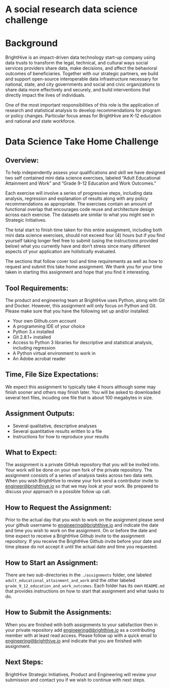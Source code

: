 # A social research data science challenge

# Background

BrightHive is an impact-driven data technology start-up company using data trusts to transform the legal, technical, and cultural ways social services providers share data, make decisions, and affect the behavioral outcomes of beneficiaries. Together with our strategic partners, we build and support open-source interoperable data infrastructure necessary for national, state, and city governments and social and civic organizations to share data more effectively and securely, and build interventions that directly impact the lives of individuals.

One of the most important responsibilities of this role is the application of research and statistical analysis to develop recommendations for program or policy changes. Particular focus areas for BrightHive are K-12 education and national and state workforce.


# Data Science Take Home Challenge
## Overview: 
To help independently assess your qualifications and skill we have designed two self contained mini data science exercises, labeled “Adult Educational Attainment and Work” and “Grade 9-12 Education and Work Outcomes.”

Each exercise will involve a series of progressive steps, including data analysis, regression and explanation of results along with any policy recommendations as appropriate. The exercises contain an amount of functional overlap that encourages code reuse and architecture design across each exercise. The datasets are similar to what you might see in Strategic Initiatives.

The total start to finish time taken for this entire assignment, including both mini data science exercises, should not exceed four (4) hours but if you find yourself taking longer feel free to submit (using the instructions provided below) what you currently have and don’t stress since many different aspects of your application are holistically evaluated.

The sections that follow cover tool and time requirements as well as how to request and submit this take home assignment. We thank you for your time taken in starting this assignment and hope that you find it interesting.

## Tool Requirements: 
The product and engineering team at BrightHive uses Python, along with Git and Docker. However, this assignment will only focus on Python and Git. Please make sure that you have the following set up and/or installed:

* Your own Github.com account
* A programming IDE of your choice
* Python 3.x installed
* Git 2.8.1+ installed
* Access to Python 3 libraries for descriptive and statistical analysis, including regression
* A Python virtual environment to work in
* An Adobe acrobat reader

## Time, File Size Expectations:
We expect this assignment to typically take 4 hours although some may finish sooner and others may finish later. You will be asked to downloaded several text files, incuding one file that is about 100 megabytes in size.

## Assignment Outputs:
* Several qualitative, descriptive analyses
* Several quantitative results written to a file
* Instructions for how to reproduce your results

## What to Expect: 
The assignment is a private GitHub repository that you will be invited into. 
Your work will be done on your own fork of the private repository.
The assignment consists of a series of analysis tasks across two data sets.
When you wish BrightHive to review your fork send a contributor invite to engineer@brighthive.io so that we may look at your work.
Be prepared to discuss your approach in a possible follow up call.

## How to Request the Assignment: 
Prior to the actual day that you wish to work on the assignment please send your github username to engineering@brighthive.io and indicate the date and time you wish to work on the assignment.
On or before the date and time expect to receive a BrightHive Github invite to the assignment repository.
If you receive the BrightHive Github invite before your date and time please do not accept it until the actual date and time you requested. 

## How to Start an Assignment:
There are two sub-directories in the `./assignments` folder, one labeled `adult_educational_attainment_and_work` and the other labeled `grade_9_12_education_and_work_outcomes`. Each folder has its own `README.md` that provides instructions on how to start that assignment and what tasks to do.

## How to Submit the Assignments: 
When you are finished wtih both assignments to your satisfaction then in your private repository add engineering@brighthive.io as a contributing member with at least read access.
Please follow up with a quick email to engineering@brighthive.io and indicate that you are finished with assignment.

## Next Steps:
BrightHive Strategic Initiatives, Product and Engineering will review your submission and contact you if we wish to continue with next steps.
